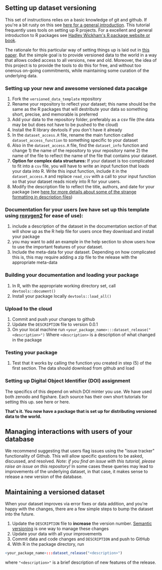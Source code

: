 ## Setting up dataset versioning

This set of instructions relies on a basic knowledge of git and github.  If you're a bit rusty on this see [here for a general introduction](http://environmentalcomputing.net/version-control/).  This tutorial frequently uses tools on setting up R projects.  For a excellent and general introduction to R packages see [Hadley Wickham's R package website or book](http://r-pkgs.had.co.nz/).  

The rationale for this particular way of setting things up is laid out in [this paper](https://github.com/richfitz/data_versioning).  But the simple goal is to provide versioned data to the world in a way that allows coded access to all versions, new and old.  Moreover, the idea of this project is to provide the tools to do this for free, and without too onerous on-going commitments, while maintaining some curation of the underlying data.  

### Setting up your new and awesome versioned data pacakge

1. Fork the `versioned_data_template` repository
2. Rename your repository to reflect your dataset; this name should be the same as the R packages that will destribute your data so something short, precise, and memorable is preferred
3. Add your data to the repository folder, preferably as a csv file (the data may be but does not have to be pushed to the cloud)
4. Install the R library devtools if you don't have it already
5. In the `dataset_access.R` file, rename the main function called `dataset_access_function` to something specific to your dataset 
6. Also in the `dataset_access.R` file, find the `dataset_info` function and change 1) the name of the repository to your repository name 2) the name of the file to reflect the name of the file that contains your dataset.  
7. **Option for complex data structures:** If your dataset is too complicated to fit into a `csv` file, you will have to write an input function that loads your data into R.  Write this input function, include it in the `dataset_access.R` and replace `read_csv` with a call to your input function so that your dataset reads nicely into R for your users.  
8. Modify the description file to reflect the title, authors, and date for your package (see [here for more details about some of the strange formatting in description files](http://r-pkgs.had.co.nz/description.html))
 
### Documentation for your users (we have set up this template using [roxygen2](https://cran.r-project.org/web/packages/roxygen2/vignettes/roxygen2.html) for ease of use):

1.  include a description of the dataset in the documentation section of that will show up as the R help file for users once they download and install your package
2. you may want to add an example in the help section to show users how to use the important features of your dataset. 
3.  Include the meta-data for your dataset.  Depending on how complicated this is, this may require adding a zip file to the release with the appropriate meta-data

### Building your documentation and loading your package

1. In R, with the appropriate working directory set, call `devtools::document()` 
2. Install your package locally `devtools::load_all()`

### Upload to the cloud

1. Commit and push your changes to github
2. Update the `DESCRIPTION` file to version 0.0.1
3. On your local machine run `<your_package_name>:::dataset_release("<description>")`  Where `<description>` is a description of what changed in the package

### Testing your package

1. Test that it works by calling the function you created in step (5) of the first section.  The data should download from github and load 

### Setting up Digital Object Identifier (DOI) assignment

The specifics of this depend on which DOI minter you use.  We have used both zenodo and figshare.  Each source has their own short tutorials for setting this up.  see here or here.  

**That's it.  You now have a package that is set up for distributing versioned data to the world.**

## Managing interactions with users of your database

We recommend suggesting that users flag issues using the "issue tracker" functionality of Github.  This will allow specific questions to be asked, discussed, and resolved.  *Note: if you find an issue with this tutorial, please raise an issue on this repository!*  In some cases these queries may lead to improvements of the underlying dataset, in that case, it makes sense to release a new version of the database.  

## Maintaining a versioned dataset 

When your dataset improves via error fixes or data addition, and you're happy with the changes, there are a few simple steps to bump the dataset into the future.    

1. Update the `DESCRIPTION` file to **increase** the version number.   [Semantic versioning](http://semver.org/) is one way to manage these changes
2.  Update your data with all your improvements
3.  Commit data and code changes and `DESCRIPTION` and push to GitHub
4.  With R in the package directory, run
```r
<your_package_name>:::dataset_release("<description>")
```
where `"<description>"` is a brief description of new features of the release.
